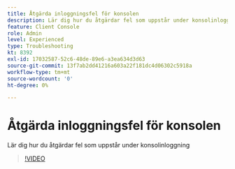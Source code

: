 ```yaml
---
title: Åtgärda inloggningsfel för konsolen
description: Lär dig hur du åtgärdar fel som uppstår under konsolinloggning
feature: Client Console
role: Admin
level: Experienced
type: Troubleshooting
kt: 8392
exl-id: 17032587-52c6-48de-89e6-a3ea634d3d63
source-git-commit: 13f7ab2dd41216a603a22f181dc4d06302c5918a
workflow-type: tm+mt
source-wordcount: '0'
ht-degree: 0%

---
```


# Åtgärda inloggningsfel för konsolen

Lär dig hur du åtgärdar fel som uppstår under konsolinloggning

>[!VIDEO](https://video.tv.adobe.com/v/335896?quality=12&learn=on)
